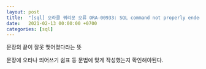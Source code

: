 ```yaml
---
layout: post
title:  "[sql] 오라클 쿼리문 오류 ORA-00933: SQL command not properly ended"
date:   2021-02-13 00:00:00 +0700
categories: [sql]
---
```


문장의 끝이 잘못 맺어졌다라는 뜻

문장에 오타나 띄어쓰기 쉼표 등 문법에 맞게 작성했는지 확인해야된다.
